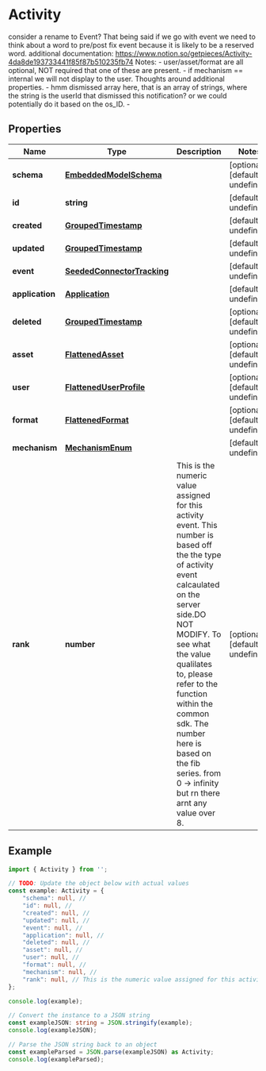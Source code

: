
# Activity

consider a rename to Event? That being said if we go with event we need to think about a word to pre/post fix event because it is likely to be a reserved word.  additional documentation: https://www.notion.so/getpieces/Activity-4da8de193733441f85f87b510235fb74   Notes: - user/asset/format are all optional, NOT required that one of these are present. - if mechanism == internal we will not display to the user.  Thoughts around additional properties. - hmm dismissed array here, that is an array of strings, where the string is the userId that dismissed this notification? or we could potentially do it based on the os_ID. - 

## Properties

Name | Type | Description | Notes
------------ | ------------- | ------------- | -------------
**schema** | [**EmbeddedModelSchema**](EmbeddedModelSchema) |  | [optional] [default to undefined]
**id** | **string** |  | [default to undefined]
**created** | [**GroupedTimestamp**](GroupedTimestamp) |  | [default to undefined]
**updated** | [**GroupedTimestamp**](GroupedTimestamp) |  | [default to undefined]
**event** | [**SeededConnectorTracking**](SeededConnectorTracking) |  | [default to undefined]
**application** | [**Application**](Application) |  | [default to undefined]
**deleted** | [**GroupedTimestamp**](GroupedTimestamp) |  | [optional] [default to undefined]
**asset** | [**FlattenedAsset**](FlattenedAsset) |  | [optional] [default to undefined]
**user** | [**FlattenedUserProfile**](FlattenedUserProfile) |  | [optional] [default to undefined]
**format** | [**FlattenedFormat**](FlattenedFormat) |  | [optional] [default to undefined]
**mechanism** | [**MechanismEnum**](MechanismEnum) |  | [default to undefined]
**rank** | **number** | This is the numeric value assigned for this activity event. This number is based off the the type of activity event calcaulated on the server side.DO NOT MODIFY. To see what the value qualilates to, please refer to the function within the common sdk. The number here is based on the fib series. from 0 -&gt; infinity but rn there arnt any value over 8. | [optional] [default to undefined]

## Example

```typescript
import { Activity } from '';

// TODO: Update the object below with actual values
const example: Activity = {
    "schema": null, // 
    "id": null, // 
    "created": null, // 
    "updated": null, // 
    "event": null, // 
    "application": null, // 
    "deleted": null, // 
    "asset": null, // 
    "user": null, // 
    "format": null, // 
    "mechanism": null, // 
    "rank": null, // This is the numeric value assigned for this activity event. This number is based off the the type of activity event calcaulated on the server side.DO NOT MODIFY. To see what the value qualilates to, please refer to the function within the common sdk. The number here is based on the fib series. from 0 -&gt; infinity but rn there arnt any value over 8.
};

console.log(example);

// Convert the instance to a JSON string
const exampleJSON: string = JSON.stringify(example);
console.log(exampleJSON);

// Parse the JSON string back to an object
const exampleParsed = JSON.parse(exampleJSON) as Activity;
console.log(exampleParsed);
```




